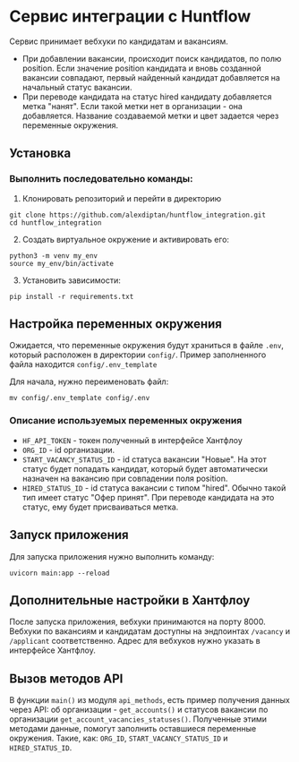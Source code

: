 # Сервис интеграции с Huntflow
Сервис принимает вебхуки по кандидатам и вакансиям. 
 - При добавлении вакансии, происходит поиск кандидатов, по полю position. Если значение position кандидата 
и вновь созданной вакансии совпадают, первый найденный кандидат добавляется на начальный статус вакансии.
 - При переводе кандидата на статус hired кандидату добавляется метка "нанят". Если такой метки нет в 
организации - она добавляется. Название создаваемой метки и цвет задается через переменные окружения.

## Установка
### Выполнить последовательно команды:

1. Клонировать репозиторий и перейти в директорию
```
git clone https://github.com/alexdiptan/huntflow_integration.git
cd huntflow_integration
```
2. Создать виртуальное окружение и активировать его:
```
python3 -m venv my_env
source my_env/bin/activate
```
3. Установить зависимости:
```
pip install -r requirements.txt
```

## Настройка переменных окружения
Ожидается, что переменные окружения будут храниться в файле `.env`, который расположен в директории `config/`. 
Пример заполненного файла находится `config/.env_template`

Для начала, нужно переименовать файл: 
```
mv config/.env_template config/.env
```
### Описание используемых переменных окружения
- `HF_API_TOKEN` - токен полученный в интерфейсе Хантфлоу
- `ORG_ID` - id организации.
- `START_VACANCY_STATUS_ID` - id статуса вакансии "Новые". На этот статус будет попадать кандидат, который будет
автоматически назначен на вакансию при совпадении поля position.
- `HIRED_STATUS_ID` - id статуса вакансии с типом "hired". Обычно такой тип имеет статус "Офер принят". При переводе
кандидата на это статус, ему будет присваиваться метка.

## Запуск приложения
Для запуска приложения нужно выполнить команду:
```
uvicorn main:app --reload
```

## Дополнительные настройки в Хантфлоу
После запуска приложения, вебхуки принимаются на порту 8000. Вебхуки по вакансиям и кандидатам доступны 
на эндпоинтах `/vacancy` и `/applicant` соответственно. Адрес для вебхуков нужно указать в интерфейсе Хантфлоу.

## Вызов методов API
В функции `main()` из модуля `api_methods`, есть пример получения данных через API: об организации - `get_accounts()`
и статусов вакансии по организации `get_account_vacancies_statuses()`. Полученные этими методами данные, помогут 
заполнить оставшиеся переменные окружения. Такие, как: `ORG_ID`, `START_VACANCY_STATUS_ID` и `HIRED_STATUS_ID`.